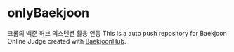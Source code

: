 # onlyBaekjoon
크롬의 백준 허브 익스텐션 활용 연동
This is a auto push repository for Baekjoon Online Judge created with [BaekjoonHub](https://github.com/BaekjoonHub/BaekjoonHub).

